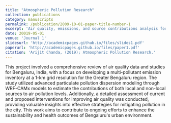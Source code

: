```yaml
---
title: "Atmospheric Pollution Research"
collection: publications
category: manuscripts
permalink: /publication/2009-10-01-paper-title-number-1
excerpt: 'Air quality, emissions, and source contributions analysis for the Greater Bengaluru region of India.'
date: 20019-05-01
venue: 'Journal 1'
slidesurl: 'http://academicpages.github.io/files/slides1.pdf'
paperurl: 'http://academicpages.github.io/files/paper1.pdf'
citation: 'Arijit Chanda, (2019); Atmospheric Pollution Research.'
---
```


This project involved a comprehensive review of air quality data and studies for Bengaluru, India, with a focus on developing a multi-pollutant emission inventory at a 1-km grid resolution for the Greater Bengaluru region. The study utilized advanced particulate pollution dispersion modeling through WRF-CAMx models to estimate the contributions of both local and non-local sources to air pollution levels. Additionally, a detailed assessment of current and proposed interventions for improving air quality was conducted, providing valuable insights into effective strategies for mitigating pollution in the city. This work aims to contribute to ongoing efforts to enhance the sustainability and health outcomes of Bengaluru's urban environment.
